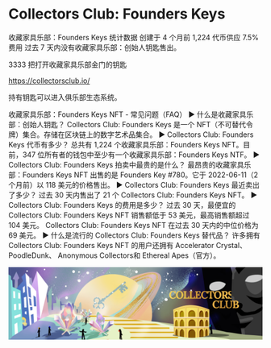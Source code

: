 # Collectors Club: Founders Keys

收藏家具乐部：Founders Keys 统计数据
创建于 4 个月前
1,224 代币供应
7.5% 费用
过去 7 天内没有收藏家具乐部：创始人钥匙售出。

3333 把打开收藏家具乐部金门的钥匙

https://collectorsclub.io/

持有钥匙可以进入俱乐部生态系统。

收藏家具乐部：Founders Keys NFT - 常见问题（FAQ）
▶ 什么是收藏家具乐部：创始人钥匙？
Collectors Club: Founders Keys 是一个 NFT（不可替代令牌）集合。存储在区块链上的数字艺术品集合。
▶ Collectors Club: Founders Keys 代币有多少？
总共有 1,224 个收藏家具乐部：Founders Keys NFT。目前，347 位所有者的钱包中至少有一个收藏家具乐部：Founders Keys NTF。
▶ Collectors Club: Founders Keys 拍卖中最贵的是什么？
最昂贵的收藏家具乐部：Founders Keys NFT 出售的是 Founders Key #780。它于 2022-06-11（2 个月前）以 118 美元的价格售出。
▶ Collectors Club: Founders Keys 最近卖出了多少？
过去 30 天内售出了 21 个 Collectors Club: Founders Keys NFT。
▶ Collectors Club: Founders Keys 的费用是多少？
过去 30 天，最便宜的 Collectors Club: Founders Keys NFT 销售额低于 53 美元，最高销售额超过 104 美元。 Collectors Club: Founders Keys NFT 在过去 30 天内的中位价格为 69 美元。
▶ 什么是流行的 Collectors Club: Founders Keys 替代品？
许多拥有 Collectors Club: Founders Keys NFT 的用户还拥有 Accelerator Crystal、 PoodleDunk、 Anonymous Collectors和 Ethereal Apes（官方）。

![unnamed](unnamed.png)
